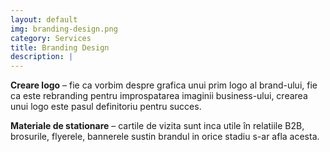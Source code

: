 ```yaml
---
layout: default
img: branding-design.png
category: Services
title: Branding Design
description: |
---
```

   <strong>Creare logo</strong> – fie ca vorbim despre grafica unui prim logo al brand-ului, fie ca este rebranding pentru improspatarea imaginii business-ului, crearea unui logo este pasul definitoriu pentru succes.

  <strong>Materiale de stationare</strong> – cartile de vizita sunt inca utile în relatiile B2B, brosurile, flyerele, bannerele sustin brandul in orice stadiu s-ar afla acesta.

